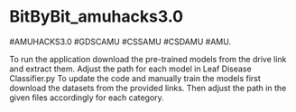 # BitByBit_amuhacks3.0
#AMUHACKS3.0 #GDSCAMU #CSSAMU #CSDAMU #AMU.
 
To run the application download the pre-trained models from the drive link and extract them. Adjust the path for each model in Leaf Disease Classifier.py
To update the code and manually train the models first download the datasets from the provided links. Then adjust the path in the given files accordingly for each category.
